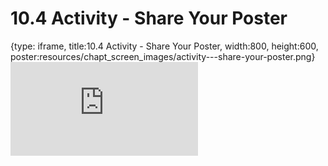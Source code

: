 # 10.4 Activity - Share Your Poster
 
{type: iframe, title:10.4 Activity - Share Your Poster, width:800, height:600, poster:resources/chapt_screen_images/activity---share-your-poster.png}
![](https://sayumiyork.github.io/miniCURE-16S_Test/activity---share-your-poster.html)
 

 
